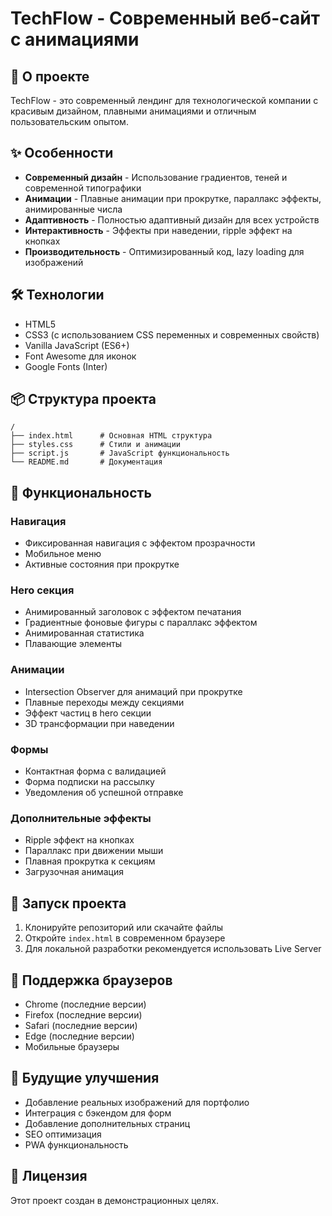 # TechFlow - Современный веб-сайт с анимациями

## 🚀 О проекте

TechFlow - это современный лендинг для технологической компании с красивым дизайном, плавными анимациями и отличным пользовательским опытом.

## ✨ Особенности

- **Современный дизайн** - Использование градиентов, теней и современной типографики
- **Анимации** - Плавные анимации при прокрутке, параллакс эффекты, анимированные числа
- **Адаптивность** - Полностью адаптивный дизайн для всех устройств
- **Интерактивность** - Эффекты при наведении, ripple эффект на кнопках
- **Производительность** - Оптимизированный код, lazy loading для изображений

## 🛠 Технологии

- HTML5
- CSS3 (с использованием CSS переменных и современных свойств)
- Vanilla JavaScript (ES6+)
- Font Awesome для иконок
- Google Fonts (Inter)

## 📦 Структура проекта

```
/
├── index.html      # Основная HTML структура
├── styles.css      # Стили и анимации
├── script.js       # JavaScript функциональность
└── README.md       # Документация
```

## 🎨 Функциональность

### Навигация
- Фиксированная навигация с эффектом прозрачности
- Мобильное меню
- Активные состояния при прокрутке

### Hero секция
- Анимированный заголовок с эффектом печатания
- Градиентные фоновые фигуры с параллакс эффектом
- Анимированная статистика
- Плавающие элементы

### Анимации
- Intersection Observer для анимаций при прокрутке
- Плавные переходы между секциями
- Эффект частиц в hero секции
- 3D трансформации при наведении

### Формы
- Контактная форма с валидацией
- Форма подписки на рассылку
- Уведомления об успешной отправке

### Дополнительные эффекты
- Ripple эффект на кнопках
- Параллакс при движении мыши
- Плавная прокрутка к секциям
- Загрузочная анимация

## 🚀 Запуск проекта

1. Клонируйте репозиторий или скачайте файлы
2. Откройте `index.html` в современном браузере
3. Для локальной разработки рекомендуется использовать Live Server

## 📱 Поддержка браузеров

- Chrome (последние версии)
- Firefox (последние версии)
- Safari (последние версии)
- Edge (последние версии)
- Мобильные браузеры

## 🎯 Будущие улучшения

- Добавление реальных изображений для портфолио
- Интеграция с бэкендом для форм
- Добавление дополнительных страниц
- SEO оптимизация
- PWA функциональность

## 📄 Лицензия

Этот проект создан в демонстрационных целях. 